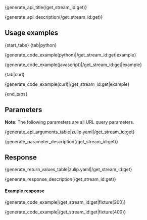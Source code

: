 {generate_api_title(/get_stream_id:get)}

{generate_api_description(/get_stream_id:get)}

## Usage examples

{start_tabs}
{tab|python}

{generate_code_example(python)|/get_stream_id:get|example}

{generate_code_example(javascript)|/get_stream_id:get|example}

{tab|curl}

{generate_code_example(curl)|/get_stream_id:get|example}

{end_tabs}

## Parameters

**Note**: The following parameters are all URL query parameters.

{generate_api_arguments_table|zulip.yaml|/get_stream_id:get}

{generate_parameter_description(/get_stream_id:get)}

## Response

{generate_return_values_table|zulip.yaml|/get_stream_id:get}

{generate_response_description(/get_stream_id:get)}

#### Example response

{generate_code_example|/get_stream_id:get|fixture(200)}

{generate_code_example|/get_stream_id:get|fixture(400)}
